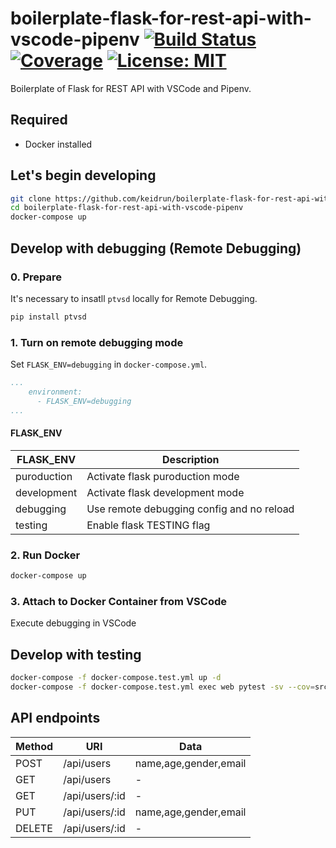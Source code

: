 # boilerplate-flask-for-rest-api-with-vscode-pipenv [![Build Status][travis-image]][travis-url] [![Coverage][codecov-image]][codecov-url] [![License: MIT][license-image]][license-url]

Boilerplate of Flask for REST API with VSCode and Pipenv.

## Required

- Docker installed

## Let's begin developing

```bash
git clone https://github.com/keidrun/boilerplate-flask-for-rest-api-with-vscode-pipenv.git
cd boilerplate-flask-for-rest-api-with-vscode-pipenv
docker-compose up
```

## Develop with debugging (Remote Debugging)

### 0. Prepare

It's necessary to insatll `ptvsd` locally for Remote Debugging.

```bash
pip install ptvsd
```

### 1. Turn on remote debugging mode

Set `FLASK_ENV=debugging` in `docker-compose.yml`.

```yaml
...
    environment:
      - FLASK_ENV=debugging
...
``````

#### FLASK_ENV

|  FLASK_ENV  |                Description                |
| ----------- | ----------------------------------------- |
| puroduction | Activate flask puroduction mode           |
| development | Activate flask development mode           |
|  debugging  | Use remote debugging config and no reload |
|  testing    | Enable flask TESTING flag                 |

### 2. Run Docker

```bash
docker-compose up
``````

### 3. Attach to Docker Container from VSCode

Execute debugging in VSCode

## Develop with testing

```bash
docker-compose -f docker-compose.test.yml up -d
docker-compose -f docker-compose.test.yml exec web pytest -sv --cov=src --cov-report term-missing test/
```

## API endpoints

|  Method  |       URI        |         Data          |
| -------- | ---------------- | --------------------- |
|   POST   |  /api/users      | name,age,gender,email |
|   GET    |  /api/users      |           -           |
|   GET    |  /api/users/:id  |           -           |
|   PUT    |  /api/users/:id  | name,age,gender,email |
|  DELETE  |  /api/users/:id  |           -           |

[travis-url]: https://travis-ci.org/keidrun/boilerplate-flask-for-rest-api-with-vscode-pipenv
[travis-image]: https://secure.travis-ci.org/keidrun/boilerplate-flask-for-rest-api-with-vscode-pipenv.svg?branch=master
[codecov-url]: https://codecov.io/gh/keidrun/boilerplate-flask-for-rest-api-with-vscode-pipenv
[codecov-image]: https://codecov.io/gh/keidrun/boilerplate-flask-for-rest-api-with-vscode-pipenv/branch/master/graph/badge.svg
[license-url]: https://opensource.org/licenses/MIT
[license-image]: https://img.shields.io/badge/License-MIT-yellow.svg
